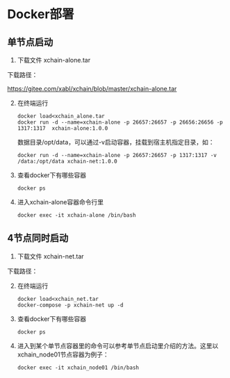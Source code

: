 # Docker部署

## 单节点启动

1. 下载文件 xchain-alone.tar

下载路径：

[https://gitee.com/xabl/xchain/blob/master/xchain-alone.tar]: (https://gitee.com/xabl/xchain/blob/master/xchain-alone.tar)
<a href="https://gitee.com/xabl/xchain/blob/master/xchain-alone.tar" target="_blank">https://gitee.com/xabl/xchain/blob/master/xchain-alone.tar</a>

2. 在终端运行

   ```
   docker load<xchain_alone.tar
   docker run -d --name=xchain-alone -p 26657:26657 -p 26656:26656 -p 1317:1317  xchain-alone:1.0.0
   ```

   

   数据目录/opt/data，可以通过-v启动容器，挂载到宿主机指定目录，如：

   ```
   docker run -d --name=xchain-alone -p 26657:26657 -p 1317:1317 -v /data:/opt/data xchain-net:1.0.0
   ```



3. 查看docker下有哪些容器

   ```
   docker ps
   ```

   

4. 进入xchain-alone容器命令行里

   ```
   docker exec -it xchain-alone /bin/bash
   ```

   

## 4节点同时启动

1. 下载文件 xchain-net.tar

下载路径：

[https://gitee.com/xabl/xchain/blob/master/xchain-net.tar]: https://gitee.com/xabl/xchain/blob/master/xchain-net.tar

2. 在终端运行

   ```
   docker load<xchain_net.tar
   docker-compose -p xchain-net up -d
   ```

   

3. 查看docker下有哪些容器

   ```
   docker ps
   ```

   

4. 进入到某个单节点容器里的命令可以参考单节点启动里介绍的方法。这里以xchain_node01节点容器为例子：

   ```
   docker exec -it xchain_node01 /bin/bash
   ```

   
